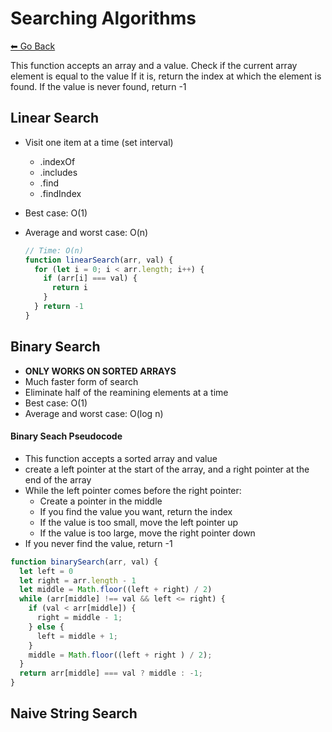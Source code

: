 # Searching Algorithms
[⬅ Go Back](../algos.md)

This function accepts an array and a value. 
Check if the current array element is equal to the value
If it is, return the index at which the element is found.
If the value is never found, return -1

## Linear Search
- Visit one item at a time (set interval)
  - .indexOf
  - .includes
  - .find
  - .findIndex
- Best case: O(1)
- Average and worst case: O(n)

  ```js
  // Time: O(n)
  function linearSearch(arr, val) {
    for (let i = 0; i < arr.length; i++) {
      if (arr[i] === val) {
        return i
      }
    } return -1
  }
  ```
## Binary Search
- **ONLY WORKS ON SORTED ARRAYS**
- Much faster form of search
- Eliminate half of the reamining elements at a time
- Best case: O(1)
- Average and worst case: O(log n)

#### Binary Seach Pseudocode
  - This function accepts a sorted array and value
  - create a left pointer at the start of the array, and a right pointer at the end of the array
  - While the left pointer comes before the right pointer: 
    - Create a pointer in the middle
    - If you find the value you want, return the index
    - If the value is too small, move the left pointer up
    - If the value is too large, move the right pointer down
  - If you never find the value, return -1
  ```js
  function binarySearch(arr, val) {
    let left = 0
    let right = arr.length - 1
    let middle = Math.floor((left + right) / 2)
    while (arr[middle] !== val && left <= right) {
      if (val < arr[middle]) {
        right = middle - 1;
      } else {
        left = middle + 1;
      }
      middle = Math.floor((left + right ) / 2);
    }
    return arr[middle] === val ? middle : -1;
  }
  ```

## Naive String Search